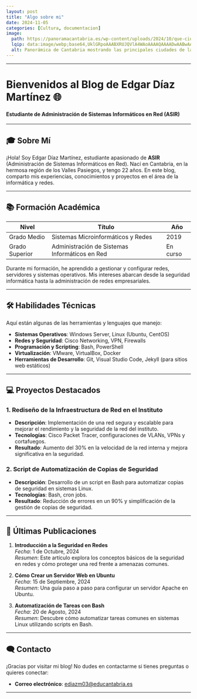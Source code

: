 ```yaml
---
layout: post
title: "Algo sobre mi"
date: 2024-11-05
categories: [Cultura, documentacion]
image:
  path: https://panoramacantabria.es/wp-content/uploads/2024/10/que-ciudades-estan-en-cantabria.jpg
  lqip: data:image/webp;base64,UklGRpoAAABXRUJQVlA4WAoAAAAQAAAADwAABwAAQUxQSDIAAAARL0AmbZurmr57yyIiqE8oiG0bejIYEQTgqiDA9vqnsUSI6H+oAERp2HZ65qP/VIAWAFZQOCBCAAAA8AEAnQEqEAAIAAVAfCWkAALp8sF8rgRgAP7o9FDvMCkMde9PK7euH5M1m6VWoDXf2FkP3BqV0ZYbO6NA/VFIAAAA
  alt: Panorámica de Cantabria mostrando las principales ciudades de la región.
---
```


---


# Bienvenidos al Blog de Edgar Díaz Martínez 🌐
#### Estudiante de Administración de Sistemas Informáticos en Red (ASIR)



---

## 🎓 Sobre Mí
¡Hola! Soy Edgar Díaz Martínez, estudiante apasionado de **ASIR** (Administración de Sistemas Informáticos en Red). Nací en Cantabria, en la hermosa región de los Valles Pasiegos, y tengo 22 años. En este blog, comparto mis experiencias, conocimientos y proyectos en el área de la informática y redes.

---

## 📚 Formación Académica

| Nivel            | Título                                    | Año       |
|------------------|-------------------------------------------|-----------|
| Grado Medio      | Sistemas Microinformáticos y Redes        | 2019      |
| Grado Superior   | Administración de Sistemas Informáticos en Red | En curso |

Durante mi formación, he aprendido a gestionar y configurar redes, servidores y sistemas operativos. Mis intereses abarcan desde la seguridad informática hasta la administración de redes empresariales.

---

## 🛠️ Habilidades Técnicas

Aquí están algunas de las herramientas y lenguajes que manejo:

- **Sistemas Operativos**: Windows Server, Linux (Ubuntu, CentOS)
- **Redes y Seguridad**: Cisco Networking, VPN, Firewalls
- **Programación y Scripting**: Bash, PowerShell
- **Virtualización**: VMware, VirtualBox, Docker
- **Herramientas de Desarrollo**: Git, Visual Studio Code, Jekyll (para sitios web estáticos)

---

## 💻 Proyectos Destacados

### 1. **Rediseño de la Infraestructura de Red en el Instituto**
   - **Descripción**: Implementación de una red segura y escalable para mejorar el rendimiento y la seguridad de la red del instituto.
   - **Tecnologías**: Cisco Packet Tracer, configuraciones de VLANs, VPNs y cortafuegos.
   - **Resultado**: Aumento del 30% en la velocidad de la red interna y mejora significativa en la seguridad.

### 2. **Script de Automatización de Copias de Seguridad**
   - **Descripción**: Desarrollo de un script en Bash para automatizar copias de seguridad en sistemas Linux.
   - **Tecnologías**: Bash, cron jobs.
   - **Resultado**: Reducción de errores en un 90% y simplificación de la gestión de copias de seguridad.

---


## 📝 Últimas Publicaciones

1. **Introducción a la Seguridad en Redes**  
   *Fecha*: 1 de Octubre, 2024  
   *Resumen*: Este artículo explora los conceptos básicos de la seguridad en redes y cómo proteger una red frente a amenazas comunes.

2. **Cómo Crear un Servidor Web en Ubuntu**  
   *Fecha*: 15 de Septiembre, 2024  
   *Resumen*: Una guía paso a paso para configurar un servidor Apache en Ubuntu.

3. **Automatización de Tareas con Bash**  
   *Fecha*: 20 de Agosto, 2024  
   *Resumen*: Descubre cómo automatizar tareas comunes en sistemas Linux utilizando scripts en Bash.

---

## 🗨️ Contacto

¡Gracias por visitar mi blog! No dudes en contactarme si tienes preguntas o quieres conectar:

- **Correo electrónico**: [ediazm03@educantabria.es](mailto:ediazm03@educantabria.es)

---